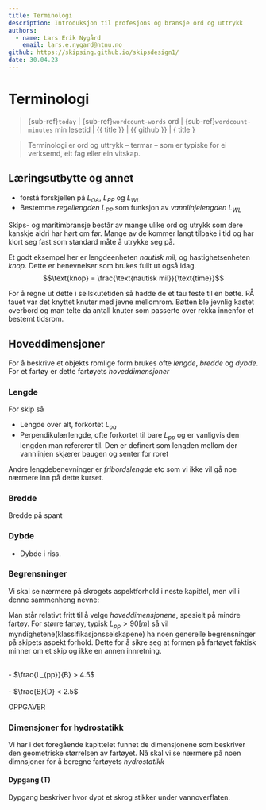 ```yaml
---
title: Terminologi
description: Introduksjon til profesjons og bransje ord og uttrykk 
authors:
  - name: Lars Erik Nygård
    email: lars.e.nygard@ntnu.no
github: https://skipsing.github.io/skipsdesign1/
date: 30.04.23
---
```

# Terminologi 

> {sub-ref}`today` | {sub-ref}`wordcount-words` ord | {sub-ref}`wordcount-minutes` min lesetid | {{ title }} | {{ github }} |  { title }

> Terminologi er ord og uttrykk – termar – som er typiske for ei verksemd, eit fag eller ein vitskap. 

## Læringsutbytte og annet

- forstå forskjellen på $L_{OA}$, $L_{PP}$ og $L_{WL}$
- Bestemme *regellengden* $L_{PP}$ som funksjon av *vannlinjelengden* $L_{WL}$



Skips- og maritimbransje består av mange ulike ord og utrykk som dere kanskje aldri har hørt om før. Mange av de kommer langt tilbake i tid og har klort seg fast som standard måte å utrykke seg på. 

Et godt eksempel her er lengdeenheten *nautisk mil*, og hastighetsenheten *knop*. Dette er benevnelser som brukes fullt ut også idag. 
$$\text{knop} = \frac{\text{nautisk mil}}{\text{time}}$$

For å regne ut dette i seilskutetiden så hadde de et tau feste til en bøtte. PÅ tauet var det knyttet knuter med jevne mellomrom. Bøtten ble jevnlig kastet overbord og man telte da antall knuter som passerte over rekka innenfor et bestemt tidsrom. 

## Hoveddimensjoner

For å beskrive et objekts romlige form brukes ofte *lengde*, *bredde* og *dybde*. For et fartøy er dette fartøyets *hoveddimensjoner* 

### Lengde 

For skip så 
- Lengde over alt, forkortet *$L_{oa}$* 
- Perpendikulærlengde, ofte forkortet til bare *$L_{pp}$* og er vanligvis den lengden man refererer til. Den er definert som lengden mellom der vannlinjen skjærer baugen og senter for roret 

Andre lengdebenevninger er *fribordslengde* etc som vi ikke vil gå noe nærmere inn på dette kurset. 


### Bredde

Bredde på spant 

### Dybde
- Dybde i riss. 


### Begrensninger 

Vi skal se nærmere på skrogets aspektforhold i neste kapittel, men vil i denne sammenheng nevne: 

Man står relativt fritt til å velge *hoveddimensjonene*, spesielt på mindre fartøy. For større fartøy, typisk $L_{pp}>90[m]$ så vil myndighetene(klassifikasjonsselskapene) ha noen generelle begrensninger på skipets aspekt forhold. Dette for å sikre seg at formen på fartøyet faktisk minner om et skip og ikke en annen innretning. 

<br>
- $\frac{L_{pp}}{B} > 4.5$
<br>
<br>
- $\frac{B}{D} < 2.5$

 OPPGAVER

### Dimensjoner for hydrostatikk

Vi har i det foregående kapittelet funnet de dimensjonene som beskriver den geometriske størrelsen av fartøyet. Nå skal vi se nærmere på noen dimnsjoner for å beregne fartøyets *hydrostatikk*

#### Dypgang (**T**)
Dypgang beskriver hvor dypt et skrog stikker under vannoverflaten. 



